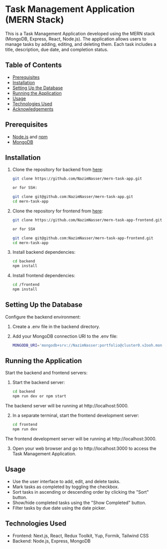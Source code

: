 # Task Management Application (MERN Stack)

This is a Task Management Application developed using the MERN stack (MongoDB, Express, React, Node.js). The application allows users to manage tasks by adding, editing, and deleting them. Each task includes a title, description, due date, and completion status.

## Table of Contents

- [Prerequisites](#prerequisites)
- [Installation](#installation)
- [Setting Up the Database](#setting-up-the-database)
- [Running the Application](#running-the-application)
- [Usage](#usage)
- [Technologies Used](#technologies-used)
- [Acknowledgements](#acknowledgements)

## Prerequisites

- [Node.js](https://nodejs.org/) and [npm](https://www.npmjs.com/get-npm)
- [MongoDB](https://www.mongodb.com/try/download/community)

## Installation

1. Clone the repository for backend from [here](https://github.com/NazimNasser/mern-task-app):

    ```bash
    git clone https://github.com/NazimNasser/mern-task-app.git

    or for SSH:

    git clone git@github.com:NazimNasser/mern-task-app.git
    cd mern-task-app

2. Clone the repository for frontend from [here](https://github.com/NazimNasser/mern-task-app-frontend):

    ```bash
    git clone https://github.com/NazimNasser/mern-task-app-frontend.git

    or for SSH

    git clone git@github.com:NazimNasser/mern-task-app-frontend.git
    cd mern-task-app

3. Install backend dependencies:

    ```bash
    cd backend
    npm install

4. Install frontend dependencies:
    
    ```bash
    cd /frontend
    npm install

## Setting Up the Database

Configure the backend environment:

1. Create a .env file in the backend directory.

2. Add your MongoDB connection URI to the .env file:

    ```bash
    MONGODB_URI='mongodb+srv://NazimNasser:portfolio@cluster0.v2ooh.mongodb.net/taskManagement?retryWrites=true&w=majority'

## Running the Application

Start the backend and frontend servers:

1. Start the backend server:

    ```bash
    cd backend
    npm run dev or npm start

The backend server will be running at http://localhost:5000.

2. In a separate terminal, start the frontend development server:

    ```bash
    cd frontend
    npm run dev

The frontend development server will be running at http://localhost:3000.

3. Open your web browser and go to http://localhost:3000 to access the Task Management Application.

## Usage

- Use the user interface to add, edit, and delete tasks.
- Mark tasks as completed by toggling the checkbox.
- Sort tasks in ascending or descending order by clicking the "Sort" button.
- Show/hide completed tasks using the "Show Completed" button.
- Filter tasks by due date using the date picker.

## Technologies Used

- Frontend: Next.js, React, Redux Toolkit, Yup, Formik, Tailwind CSS
- Backend: Node.js, Express, MongoDB